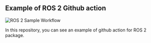 ## Example of ROS 2 Github action

![ROS 2 Sample Workflow](https://github.com/therobocademy/ros2_github_action/actions/workflows/ros2.yml/badge.svg)

In this repository, you can see an example of github action for ROS 2 package.
